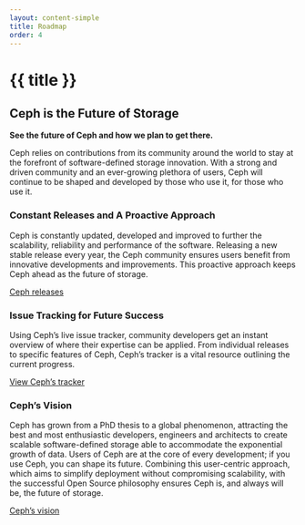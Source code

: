 ```yaml
---
layout: content-simple
title: Roadmap
order: 4
---
```


# {{ title }}

## Ceph is the Future of Storage

**See the future of Ceph and how we plan to get there.**

Ceph relies on contributions from its community around the world to stay at the forefront of software-defined storage innovation. With a strong and driven community and an ever-growing plethora of users, Ceph will continue to be shaped and developed by those who use it, for those who use it.

### Constant Releases and A Proactive Approach

Ceph is constantly updated, developed and improved to further the scalability, reliability and performance of the software. Releasing a new stable release every year, the Ceph community ensures users benefit from innovative developments and improvements. This proactive approach keeps Ceph ahead as the future of storage.

[Ceph releases]()

### Issue Tracking for Future Success

Using Ceph’s live issue tracker, community developers get an instant overview of where their expertise can be applied. From individual releases to specific features of Ceph, Ceph’s tracker is a vital resource outlining the current progress.

[View Ceph’s tracker]()

### Ceph’s Vision

Ceph has grown from a PhD thesis to a global phenomenon, attracting the best and most enthusiastic developers, engineers and architects to create scalable software-defined storage able to accommodate the exponential growth of data. Users of Ceph are at the core of every development; if you use Ceph, you can shape its future. Combining this user-centric approach, which aims to simplify deployment without compromising scalability, with the successful Open Source philosophy ensures Ceph is, and always will be, the future of storage.

[Ceph’s vision](../../discover/vision/)
